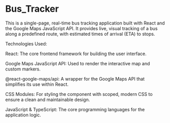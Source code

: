 # Bus_Tracker
This is a single-page, real-time bus tracking application built with React and the Google Maps JavaScript API. It provides live, visual tracking of a bus along a predefined route, with estimated times of arrival (ETA) to stops.

Technologies Used:

React: The core frontend framework for building the user interface.

Google Maps JavaScript API: Used to render the interactive map and custom markers.

@react-google-maps/api: A wrapper for the Google Maps API that simplifies its use within React.

CSS Modules: For styling the component with scoped, modern CSS to ensure a clean and maintainable design.

JavaScript & TypeScript: The core programming languages for the application logic.

